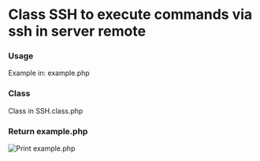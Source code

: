 # Class SSH to execute commands via ssh in server remote

### Usage

Example in: example.php

### Class

Class in SSH.class.php

### Return example.php

![Print example.php](https://i.imgur.com/wmz5LN7.png)
